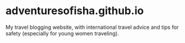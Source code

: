 # adventuresofisha.github.io

My travel blogging website, with international travel advice and tips for safety (especially for young women traveling).
